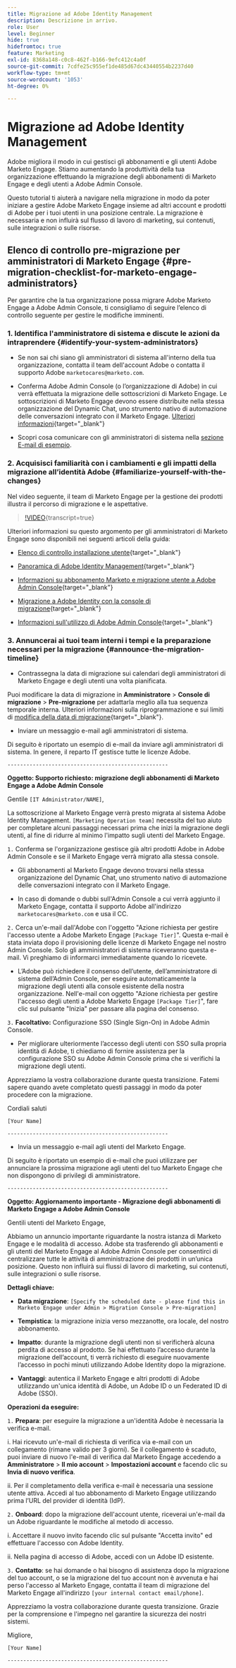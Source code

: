 ```yaml
---
title: Migrazione ad Adobe Identity Management
description: Descrizione in arrivo.
role: User
level: Beginner
hide: true
hidefromtoc: true
feature: Marketing
exl-id: 8368a148-c0c8-462f-b166-9efc412c4a0f
source-git-commit: 7cdfe25c955ef1de485d67dc43440554b2237d40
workflow-type: tm+mt
source-wordcount: '1053'
ht-degree: 0%

---
```


# Migrazione ad Adobe Identity Management

Adobe migliora il modo in cui gestisci gli abbonamenti e gli utenti Adobe Marketo Engage. Stiamo aumentando la produttività della tua organizzazione effettuando la migrazione degli abbonamenti di Marketo Engage e degli utenti a Adobe Admin Console.

Questo tutorial ti aiuterà a navigare nella migrazione in modo da poter iniziare a gestire Adobe Marketo Engage insieme ad altri account e prodotti di Adobe per i tuoi utenti in una posizione centrale. La migrazione è necessaria e non influirà sul flusso di lavoro di marketing, sui contenuti, sulle integrazioni o sulle risorse.

## Elenco di controllo pre-migrazione per amministratori di Marketo Engage {#pre-migration-checklist-for-marketo-engage-administrators}

Per garantire che la tua organizzazione possa migrare Adobe Marketo Engage a Adobe Admin Console, ti consigliamo di seguire l’elenco di controllo seguente per gestire le modifiche imminenti.

### 1. Identifica l&#39;amministratore di sistema e discute le azioni da intraprendere {#identify-your-system-administrators}

* Se non sai chi siano gli amministratori di sistema all&#39;interno della tua organizzazione, contatta il team dell&#39;account Adobe o contatta il supporto Adobe `marketocares@marketo.com`.

* Conferma Adobe Admin Console (o l’organizzazione di Adobe) in cui verrà effettuata la migrazione delle sottoscrizioni di Marketo Engage.  Le sottoscrizioni di Marketo Engage devono essere distribuite nella stessa organizzazione del Dynamic Chat, uno strumento nativo di automazione delle conversazioni integrato con il Marketo Engage. [Ulteriori informazioni](https://experienceleague.adobe.com/en/docs/marketo/using/product-docs/administration/marketo-with-adobe-identity/subscription-and-user-migration/understanding-marketo-subscription-and-user-migration-to-the-adobe-admin-console#subscription-migration-complete){target="_blank"}

* Scopri cosa comunicare con gli amministratori di sistema nella [sezione E-mail di esempio](#announce-the-migration-timeline).

### 2. Acquisisci familiarità con i cambiamenti e gli impatti della migrazione all’identità Adobe {#familiarize-yourself-with-the-changes}

Nel video seguente, il team di Marketo Engage per la gestione dei prodotti illustra il percorso di migrazione e le aspettative.

>[!VIDEO](https://video.tv.adobe.com/v/3430920t3/?quality=12&learn=on){transcript=true}

Ulteriori informazioni su questo argomento per gli amministratori di Marketo Engage sono disponibili nei seguenti articoli della guida:

* [Elenco di controllo installazione utente](https://experienceleague.adobe.com/en/docs/marketo/using/getting-started/initial-setup/user-setup){target="_blank"}

* [Panoramica di Adobe Identity Management](https://experienceleague.adobe.com/en/docs/marketo/using/product-docs/administration/marketo-with-adobe-identity/adobe-identity-management-overview){target="_blank"}

* [Informazioni su abbonamento Marketo e migrazione utente a Adobe Admin Console](https://experienceleague.adobe.com/en/docs/marketo/using/product-docs/administration/marketo-with-adobe-identity/subscription-and-user-migration/understanding-marketo-subscription-and-user-migration-to-the-adobe-admin-console){target="_blank"}

* [Migrazione a Adobe Identity con la console di migrazione](https://experienceleague.adobe.com/en/docs/marketo/using/product-docs/administration/marketo-with-adobe-identity/subscription-and-user-migration/migrating-to-adobe-identity){target="_blank"}

* [Informazioni sull&#39;utilizzo di Adobe Admin Console](https://helpx.adobe.com/it/enterprise/using/admin-console.html){target="_blank"}

### 3. Annuncerai ai tuoi team interni i tempi e la preparazione necessari per la migrazione {#announce-the-migration-timeline}

* Contrassegna la data di migrazione sui calendari degli amministratori di Marketo Engage e degli utenti una volta pianificata.

Puoi modificare la data di migrazione in **Amministratore** > **Console di migrazione** > **Pre-migrazione** per adattarla meglio alla tua sequenza temporale interna. Ulteriori informazioni sulla riprogrammazione e sui limiti di [modifica della data di migrazione](https://experienceleague.adobe.com/en/docs/marketo/using/product-docs/administration/marketo-with-adobe-identity/subscription-and-user-migration/migrating-to-adobe-identity#pre-migration){target="_blank"}.

* Inviare un messaggio e-mail agli amministratori di sistema.

Di seguito è riportato un esempio di e-mail da inviare agli amministratori di sistema. In genere, il reparto IT gestisce tutte le licenze Adobe.

`---------------------------------------------------`

**Oggetto: Supporto richiesto: migrazione degli abbonamenti di Marketo Engage a Adobe Admin Console**

Gentile `[IT Administrator/NAME]`,

La sottoscrizione al Marketo Engage verrà presto migrata al sistema Adobe Identity Management. `[Marketing Operation team]` necessita del tuo aiuto per completare alcuni passaggi necessari prima che inizi la migrazione degli utenti, al fine di ridurre al minimo l&#39;impatto sugli utenti del Marketo Engage.

`1.` Conferma se l&#39;organizzazione gestisce già altri prodotti Adobe in Adobe Admin Console e se il Marketo Engage verrà migrato alla stessa console.

* Gli abbonamenti al Marketo Engage devono trovarsi nella stessa organizzazione del Dynamic Chat, uno strumento nativo di automazione delle conversazioni integrato con il Marketo Engage.

* In caso di domande o dubbi sull&#39;Admin Console a cui verrà aggiunto il Marketo Engage, contatta il supporto Adobe all&#39;indirizzo `marketocares@marketo.com` e usa il CC.

`2.` Cerca un&#39;e-mail dall&#39;Adobe con l&#39;oggetto &quot;Azione richiesta per gestire l&#39;accesso utente a Adobe Marketo Engage `[Package Tier]`&quot;. Questa e-mail è stata inviata dopo il provisioning delle licenze di Marketo Engage nel nostro Admin Console. Solo gli amministratori di sistema riceveranno questa e-mail. Vi preghiamo di informarci immediatamente quando lo ricevete.

* L’Adobe può richiedere il consenso dell’utente, dell’amministratore di sistema dell’Admin Console, per eseguire automaticamente la migrazione degli utenti alla console esistente della nostra organizzazione. Nell&#39;e-mail con oggetto &quot;Azione richiesta per gestire l&#39;accesso degli utenti a Adobe Marketo Engage `[Package Tier]`&quot;, fare clic sul pulsante &quot;Inizia&quot; per passare alla pagina del consenso.

`3.` **Facoltativo:** Configurazione SSO (Single Sign-On) in Adobe Admin Console.

* Per migliorare ulteriormente l’accesso degli utenti con SSO sulla propria identità di Adobe, ti chiediamo di fornire assistenza per la configurazione SSO su Adobe Admin Console prima che si verifichi la migrazione degli utenti.

Apprezziamo la vostra collaborazione durante questa transizione. Fatemi sapere quando avete completato questi passaggi in modo da poter procedere con la migrazione.

Cordiali saluti

`[Your Name]`

`---------------------------------------------------`

* Invia un messaggio e-mail agli utenti del Marketo Engage.

Di seguito è riportato un esempio di e-mail che puoi utilizzare per annunciare la prossima migrazione agli utenti del tuo Marketo Engage che non dispongono di privilegi di amministratore.

`---------------------------------------------------`

**Oggetto: Aggiornamento importante - Migrazione degli abbonamenti di Marketo Engage a Adobe Admin Console**

Gentili utenti del Marketo Engage,

Abbiamo un annuncio importante riguardante la nostra istanza di Marketo Engage e le modalità di accesso. Adobe sta trasferendo gli abbonamenti e gli utenti del Marketo Engage al Adobe Admin Console per consentirci di centralizzare tutte le attività di amministrazione dei prodotti in un’unica posizione. Questo non influirà sui flussi di lavoro di marketing, sui contenuti, sulle integrazioni o sulle risorse.

**Dettagli chiave:**

* **Data migrazione**: `[Specify the scheduled date - please find this in Marketo Engage under Admin > Migration Console > Pre-migration]`

* **Tempistica**: la migrazione inizia verso mezzanotte, ora locale, del nostro abbonamento.

* **Impatto**: durante la migrazione degli utenti non si verificherà alcuna perdita di accesso al prodotto. Se hai effettuato l’accesso durante la migrazione dell’account, ti verrà richiesto di eseguire nuovamente l’accesso in pochi minuti utilizzando Adobe Identity dopo la migrazione.

* **Vantaggi**: autentica il Marketo Engage e altri prodotti di Adobe utilizzando un&#39;unica identità di Adobe, un Adobe ID o un Federated ID di Adobe (SSO).

**Operazioni da eseguire:**

`1.` **Prepara**: per eseguire la migrazione a un&#39;identità Adobe è necessaria la verifica e-mail.

i. Hai ricevuto un&#39;e-mail di richiesta di verifica via e-mail con un collegamento (rimane valido per 3 giorni). Se il collegamento è scaduto, puoi inviare di nuovo l&#39;e-mail di verifica dal Marketo Engage accedendo a **Amministratore** > **Il mio account** > **Impostazioni account** e facendo clic su **Invia di nuovo verifica**.

ii. Per il completamento della verifica e-mail è necessaria una sessione utente attiva. Accedi al tuo abbonamento di Marketo Engage utilizzando prima l’URL del provider di identità (IdP).

`2.` **Onboard**: dopo la migrazione dell&#39;account utente, riceverai un&#39;e-mail da un Adobe riguardante le modifiche al metodo di accesso.

i. Accettare il nuovo invito facendo clic sul pulsante &quot;Accetta invito&quot; ed effettuare l&#39;accesso con Adobe Identity.

ii. Nella pagina di accesso di Adobe, accedi con un Adobe ID esistente.

`3.` **Contatto**: se hai domande o hai bisogno di assistenza dopo la migrazione del tuo account, o se la migrazione del tuo account non è avvenuta e hai perso l&#39;accesso al Marketo Engage, contatta il team di migrazione del Marketo Engage all&#39;indirizzo `[your internal contact email/phone]`.

Apprezziamo la vostra collaborazione durante questa transizione. Grazie per la comprensione e l&#39;impegno nel garantire la sicurezza dei nostri sistemi.

Migliore,

`[Your Name]`

`---------------------------------------------------`
